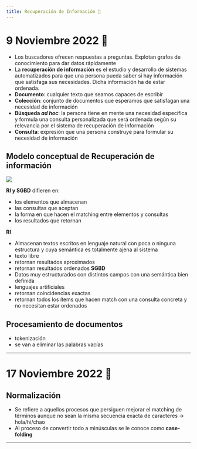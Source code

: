 ```yaml
---
title: Recuperación de Información 🌺
---
```

# 9 Noviembre 2022 🍄

- Los buscadores ofrecen respuestas a preguntas. Explotan grafos de conocimiento para dar datos rápidamente
- La **recuperación de información** es el estudio y desarrollo de sistemas automatizados para que una persona pueda saber si hay información que satisfaga sus necesidades. Dicha información ha de estar ordenada.
- **Documento**: cualquier texto que seamos capaces de escribir
- **Colección**: conjunto de documentos que esperamos que satisfagan una necesidad de información
- **Búsqueda *ad hoc***: la persona tiene en mente una necesidad específica y formula una consulta personalizada que será ordenada según su relevancia por el sistema de recuperación de información
- **Consulta**: expresión que una persona construye para formular su necesidad de información

## Modelo conceptual de Recuperación de información
![](img/modelo%20conceptual.png|300)

**RI y SGBD** difieren en:
- los elementos que almacenan
- las consultas que aceptan
- la forma en que hacen el matching entre elementos y consultas
- los resultados que retornan

**RI**
- Almacenan textos escritos en lenguaje natural con poca o ninguna estructura y cuya semántica es totalmente ajena al sistema
- texto libre
- retornan resultados aproximados
- retornan resultados ordenados
**SGBD**
- Datos muy estructurados con distintos campos con una semántica bien definida
- lenguajes artificiales
- retornan coincidencias exactas
- retornan todos los ítems que hacen match con una consulta concreta y no necesitan estar ordenados

## Procesamiento de documentos
- tokenización
- se van a eliminar las palabras vacías

---
# 17 Noviembre 2022 🦾

## Normalización
- Se refiere a aquellos procesos que persiguen mejorar el matching de términos aunque no sean la misma secuencia exacta de caracteres -> hola/hi/chao
- Al proceso de convertir todo a minúsculas se le conoce como **case-folding**

---